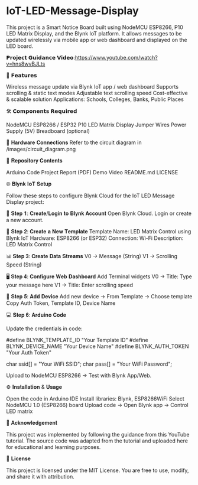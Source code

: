 # IoT-LED-Message-Display

This project is a Smart Notice Board built using NodeMCU ESP8266, P10 LED Matrix Display, and the Blynk IoT platform.
It allows messages to be updated wirelessly via mobile app or web dashboard and displayed on the LED board.

𝗣𝗿𝗼𝗷𝗲𝗰𝘁 𝗚𝘂𝗶𝗱𝗮𝗻𝗰𝗲 𝗩𝗶𝗱𝗲𝗼:https://www.youtube.com/watch?v=hns8wvBJLts

🚀 𝗙𝗲𝗮𝘁𝘂𝗿𝗲𝘀

Wireless message update via Blynk IoT app / web dashboard
Supports scrolling & static text modes
Adjustable text scrolling speed
Cost-effective & scalable solution
Applications: Schools, Colleges, Banks, Public Places

🛠️ 𝗖𝗼𝗺𝗽𝗼𝗻𝗲𝗻𝘁𝘀 𝗥𝗲𝗾𝘂𝗶𝗿𝗲𝗱

NodeMCU ESP8266 / ESP32
P10 LED Matrix Display
Jumper Wires
Power Supply (5V)
Breadboard (optional)

🔌 𝐇𝐚𝐫𝐝𝐰𝐚𝐫𝐞 𝐂𝐨𝐧𝐧𝐞𝐜𝐭𝐢𝐨𝐧𝐬
Refer to the circuit diagram in /images/circuit_diagram.png

📂 𝐑𝐞𝐩𝐨𝐬𝐢𝐭𝐨𝐫𝐲 𝐂𝐨𝐧𝐭𝐞𝐧𝐭𝐬

Arduino Code
Project Report (PDF)
Demo Video
README.md
LICENSE

🌐 𝐁𝐥𝐲𝐧𝐤 𝐈𝐨𝐓 𝐒𝐞𝐭𝐮𝐩

Follow these steps to configure Blynk Cloud for the IoT LED Message Display project:

🔑 𝐒𝐭𝐞𝐩 𝟏: 𝐂𝐫𝐞𝐚𝐭𝐞/𝐋𝐨𝐠𝐢𝐧 𝐭𝐨 𝐁𝐥𝐲𝐧𝐤 𝐀𝐜𝐜𝐨𝐮𝐧𝐭
Open Blynk Cloud.
Login or create a new account.

📝 𝐒𝐭𝐞𝐩 𝟐: 𝐂𝐫𝐞𝐚𝐭𝐞 𝐚 𝐍𝐞𝐰 𝐓𝐞𝐦𝐩𝐥𝐚𝐭𝐞
Template Name: LED Matrix Control using Blynk IoT
Hardware: ESP8266 (or ESP32)
Connection: Wi-Fi
Description: LED Matrix Control

📊 𝐒𝐭𝐞𝐩 𝟑: 𝐂𝐫𝐞𝐚𝐭𝐞 𝐃𝐚𝐭𝐚 𝐒𝐭𝐫𝐞𝐚𝐦𝐬
V0 → Message (String)
V1 → Scrolling Speed (String)

🖥️ 𝐒𝐭𝐞𝐩 𝟒: 𝐂𝐨𝐧𝐟𝐢𝐠𝐮𝐫𝐞 𝐖𝐞𝐛 𝐃𝐚𝐬𝐡𝐛𝐨𝐚𝐫𝐝
Add Terminal widgets
V0 → Title: Type your message here
V1 → Title: Enter scrolling speed

📱 𝐒𝐭𝐞𝐩 𝟓: 𝐀𝐝𝐝 𝐃𝐞𝐯𝐢𝐜𝐞
Add new device → From Template → Choose template
Copy Auth Token, Template ID, Device Name

💻 𝐒𝐭𝐞𝐩 𝟔: 𝐀𝐫𝐝𝐮𝐢𝐧𝐨 𝐂𝐨𝐝𝐞

Update the credentials in code:

#define BLYNK_TEMPLATE_ID   "Your Template ID"
#define BLYNK_DEVICE_NAME   "Your Device Name"
#define BLYNK_AUTH_TOKEN    "Your Auth Token"

char ssid[] = "Your WiFi SSID";
char pass[] = "Your WiFi Password";


Upload to NodeMCU ESP8266 → Test with Blynk App/Web.

⚙️ 𝐈𝐧𝐬𝐭𝐚𝐥𝐥𝐚𝐭𝐢𝐨𝐧 & 𝐔𝐬𝐚𝐠𝐞

Open the code in Arduino IDE
Install libraries: Blynk, ESP8266WiFi
Select NodeMCU 1.0 (ESP8266) board
Upload code → Open Blynk app → Control LED matrix

🙏 𝐀𝐜𝐤𝐧𝐨𝐰𝐥𝐞𝐝𝐠𝐞𝐦𝐞𝐧𝐭

This project was implemented by following the guidance from this YouTube tutorial.
The source code was adapted from the tutorial and uploaded here for educational and learning purposes.

📜 𝐋𝐢𝐜𝐞𝐧𝐬𝐞

This project is licensed under the MIT License.
You are free to use, modify, and share it with attribution.
